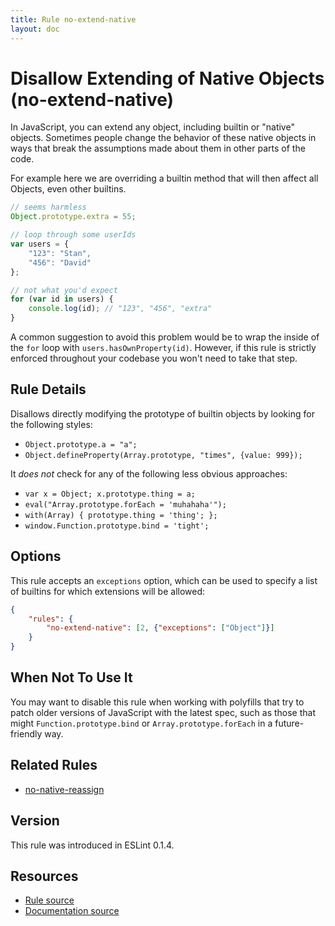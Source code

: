 ```yaml
---
title: Rule no-extend-native
layout: doc
---
```

<!-- Note: No pull requests accepted for this file. See README.md in the root directory for details. -->

# Disallow Extending of Native Objects (no-extend-native)

In JavaScript, you can extend any object, including builtin or "native" objects. Sometimes people change the behavior of these native objects in ways that break the assumptions made about them in other parts of the code.

For example here we are overriding a builtin method that will then affect all Objects, even other builtins.

```js
// seems harmless
Object.prototype.extra = 55;

// loop through some userIds
var users = {
    "123": "Stan",
    "456": "David"
};

// not what you'd expect
for (var id in users) {
    console.log(id); // "123", "456", "extra"
}
```

A common suggestion to avoid this problem would be to wrap the inside of the `for` loop with `users.hasOwnProperty(id)`. However, if this rule is strictly enforced throughout your codebase you won't need to take that step.

## Rule Details

Disallows directly modifying the prototype of builtin objects by looking for the following styles:

* `Object.prototype.a = "a";`
* `Object.defineProperty(Array.prototype, "times", {value: 999});`

It *does not* check for any of the following less obvious approaches:

* `var x = Object; x.prototype.thing = a;`
* `eval("Array.prototype.forEach = 'muhahaha'");`
* `with(Array) { prototype.thing = 'thing'; };`
* `window.Function.prototype.bind = 'tight';`

## Options

This rule accepts an `exceptions` option, which can be used to specify a list of builtins for which extensions will be allowed:

```json
{
    "rules": {
        "no-extend-native": [2, {"exceptions": ["Object"]}]
    }
}
```

## When Not To Use It

You may want to disable this rule when working with polyfills that try to patch older versions of JavaScript with the latest spec, such as those that might `Function.prototype.bind` or `Array.prototype.forEach` in a future-friendly way.

## Related Rules

* [no-native-reassign](no-native-reassign)

## Version

This rule was introduced in ESLint 0.1.4.

## Resources

* [Rule source](https://github.com/eslint/eslint/tree/master/lib/rules/no-extend-native.js)
* [Documentation source](https://github.com/eslint/eslint/tree/master/docs/rules/no-extend-native.md)
